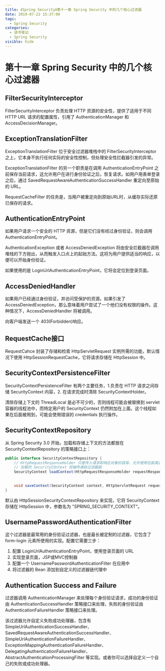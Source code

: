 ```yaml
---
title: 《Spring Security》第十一章 Spring Security 中的几个核心过滤器
date: 2019-07-22 15:37:00
tags:
  - Spring Security
categories:
  - 读书笔记
  - Spring Security
visible: hide
---
```


# 第十一章 Spring Security 中的几个核心过滤器

## FilterSecurityInterceptor

FilterSecurityInterceptor 负责处理 HTTP 资源的安全性，提供了适用于不同 HTTP URL 请求的配置属性，引用了 AuthenticationManager 和 AccessDecisionManager。

## ExceptionTranslationFilter

ExceptionTranslationFilter 位于安全过滤器堆栈中的 FilterSecurityInterceptor 之上，它本身不执行任何实际的安全性控制，但处理安全性拦截器引发的异常。

ExceptionTranslationFilter 的另一个职责是在调用 AuthenticationEntryPoint 之前保存当前请求，这允许用户在进行身份验证之后，恢复请求。如用户用表单登录之后，通过 SavedRequestAwareAuthenticationSuccessHandler 重定向至原始的 URL。

RequestCacheFilter 的任务是，当用户被重定向到原始URL时，从缓存实际还原已保存的请求。

## AuthenticationEntryPoint

如果用户请求一个安全的 HTTP 资源，但是它们没有经过身份验证，则会调用 AuthenticationEntryPoint。

AuthenticationException 或者 AccessDeniedException 将由安全拦截器在调用堆栈的下方抛出，从而触发入口点上的起始方法。这将为用户提供适当的响应，以便可以开始身份验证。

如果使用的是 LoginUrlAuthenticationEntryPoint，它将会定位到登录页面。

## AccessDeniedHandler

如果用户已经通过身份验证，并访问受保护的资源。如果引发了 AccessDeniedException，那么意味着用户尝试了一个他们没有权限的操作。这种情况下，AccessDeniedHandler 将被调用。

向客户端发送一个 403(Forbidden)响应。

## RequestCache接口

RequestCahce 封装了存储和检索 HttpServletRequest 实例所需的功能，默认情况下使用 HttpSessionRequestCache，它将请求存储在 HttpSession 中。

## SecurityContextPersistenceFilter

SecurityContextPersistenceFilter 有两个主要任务，1.负责在 HTTP 请求之间存储 SecurityContext 内容，2. 在请求完成时清除 SecurityContextHolder。

清除存储上下文的 ThreadLocal 是必不可少的，否则线程可能会被替换到 servlet 容器的线程池中，而特定用户的 SecurityContext 仍然附加在上面。这个线程如果在后面被用到，可能会使用错误的 credentials 执行操作。

## SecurityContextRepository

从 Spring Security 3.0 开始，加载和存储上下文的方法都放在 SecurityContextRepository 的策略接口上：

```java
public interface SecurityContextRepository {
    // HttpRequestResponseHolder 只是传入请求和响应对象的容易，允许使用包装类进行替换
    // 加载的 SecurityCOntext 将被传递给过滤器链
    SecurityContext loadContext(HttpRequestResponseHolder requestResponseHolder);
    
    
    void saveContext(SecurityContext context, HttpServletRequest request, HttpServletResponse response);
}
```

默认由 HttpSessionSecurityContextRepository 来实现，它将 SecurityContext 存储在 HttpSession 中，参数名为 "SPRING_SECURITY_CONTEXT"。

## UsernamePasswordAuthenticationFilter

这个过滤器是最常用的身份验证过滤器，也是最长被定制的过滤器，它包含了 form-login 元素所使用的实现。配置它需要三步：

1. 配置 LoginUrlAuthenticationEntryPoint，使用登录页面的 URL
2. 实现登录页面，JSP或MVC控制器
3. 配置一个 UsernamePasswordAuthenticationFilter 在应用中
4. 将过滤器的 Bean 添加到自定义的过滤器链代理中

## Authentication Success and Failure

过滤器调用 AuthenticationManager 来处理每个身份验证请求，成功的身份验证由 AuthenticationSuccessHandler 策略接口来处理，失败的身份验证由 AuthenticationFailureHandler 策略接口来处理。

该过滤器允许自定义失败成功处理器，包含有 SimpleUrlAuthenticationSuccessHandler、SavedRequestAwareAuthenticationSuccessHandler、SimpleUrlAuthenticationFailureHandler、ExceptionMappingAuthenticationFailureHandler、DelegatingAuthenticationFailureHandler、AbstractAuthenticationProcessingFilter 等实现。或者你可以选择自定义一个自己的失败或成功处理器。